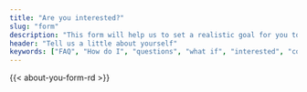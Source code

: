 ```yaml
---
title: "Are you interested?"
slug: "form"
description: "This form will help us to set a realistic goal for you to become a nurse in US through ACP"
header: "Tell us a little about yourself"
keywords: ["FAQ", "How do I", "questions", "what if", "interested", "contact"]
---
```


{{< about-you-form-rd >}}
